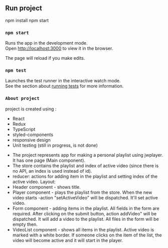 
## Run project

npm install
npm start

### `npm start`

Runs the app in the development mode.<br />
Open [http://localhost:3000](http://localhost:3000) to view it in the browser.

The page will reload if you make edits.<br />

### `npm test`

Launches the test runner in the interactive watch mode.<br />
See the section about [running tests](https://facebook.github.io/create-react-app/docs/running-tests) for more information.

### `About project`

project is created using :
* React
* Redux
* TypeScript
* styled-components
* responsive design
* Unit testing (still in progress, is not done)

- The project represents app for making a personal playlist using jwplayer. It has one page (Main component). 
- The store contains the playlist and index of active video (since there is no API, an index is used instead of id).
- reducer: actions for adding item in the playlist and setting index of the active video.
Layout: 
- Header component - shows title.
- Player component - plays the playlist from the store. When the new video starts -action "setActiveVideo" will be dispatched.  It'll set active video.
- Form component - adding items in the playlist. All fields in the form are required. After clicking on the submit button, action addVideo" will be dispatched. It will add a video to the playlist. All files in the form will be empty then.
- VideoList component - shows all items in the playlist. Active video is marked with a white border. If someone clicks on the item of the list, the video will become active and it will start in the player.


